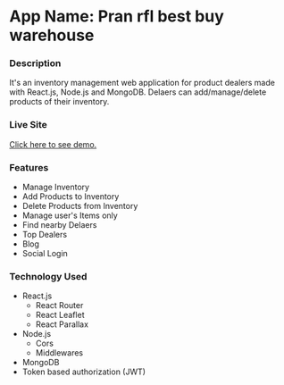 # App Name: Pran rfl best buy warehouse

### Description

It's an inventory management web application for product dealers made with React.js, Node.js and MongoDB. Delaers can add/manage/delete products of their inventory.

### Live Site

[Click here to see demo.](https://warehousemanagement-60ea7.web.app)

### Features

- Manage Inventory
- Add Products to Inventory
- Delete Products from Inventory
- Manage user's Items only
- Find nearby Delaers
- Top Dealers
- Blog
- Social Login

### Technology Used

- React.js
  - React Router
  - React Leaflet
  - React Parallax
- Node.js
  - Cors
  - Middlewares
- MongoDB
- Token based authorization (JWT)
